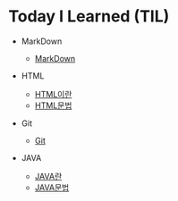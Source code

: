 # Today I Learned (TIL)
* MarkDown

   * [MarkDown](https://github.com/oheunchan07/TIL/blob/main/MarkDown/Git.md)
* HTML

   * [HTML이란](https://github.com/oheunchan07/TIL/blob/main/HTML/HTML%EC%9D%B4%EB%9E%80.md)
   * [HTML문법](https://github.com/oheunchan07/TIL/blob/main/HTML/HTML%20%EB%AC%B8%EB%B2%95.md)
* Git

   * [Git](https://github.com/oheunchan07/TIL/blob/main/Git/Git.md)
* JAVA

   * [JAVA란](https://github.com/oheunchan07/TIL/blob/main/JAVA/JAVA%EB%9E%80.md)
   * [JAVA문법](https://github.com/oheunchan07/TIL/blob/main/JAVA/JAVA%EB%9E%80.md)
